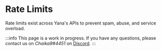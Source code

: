 # Rate Limits

Rate limits exist across Yana's APIs to prevent spam, abuse, and service overload.

:::info
This page is a work in progress. If you have any questions, please contact us on *Chaika9#4451* on [Discord](https://discord.com/).
:::
